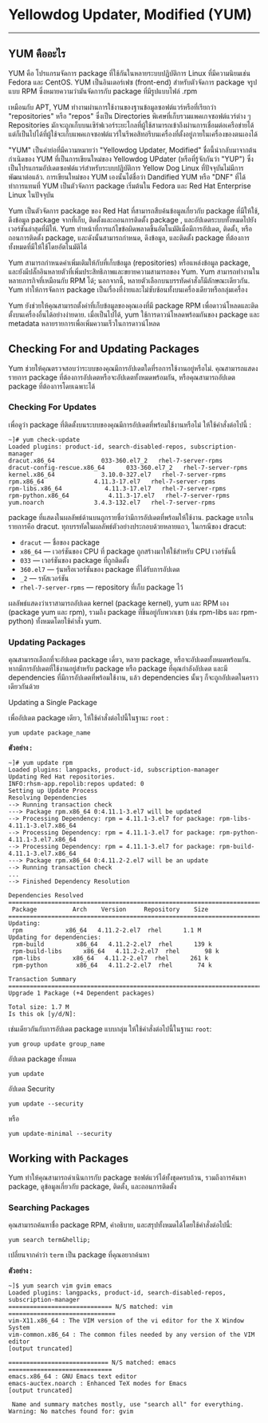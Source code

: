 # Yellowdog Updater, Modified (YUM)

<hr>

## YUM คืออะไร

YUM คือ โปรแกรมจัดการ package ที่ใช้กันในหลายระบบปฏิบัติการ Linux ที่มีความนิยมเช่น Fedora และ CentOS. YUM เป็นอินเตอร์เฟซ (front-end) สำหรับตัวจัดการ package จรูปแบบ RPM ซึ่งหมายความว่ามันจัดการกับ package ที่มีรูปแบบไฟล์ .rpm

เหมือนกับ APT, YUM ทำงานผ่านการใช้งานของฐานข้อมูลซอฟต์แวร์หรือที่เรียกว่า "repositories" หรือ "repos" ซึ่งเป็น Directories พิเศษที่เก็บรวมแพคเกจซอฟต์แวร์ต่าง ๆ Repositories มักจะถูกเก็บบนเซิร์ฟเวอร์ระยะไกลที่ผู้ใช้สามารถเข้าถึงผ่านการเชื่อมต่อเครือข่ายได้ แต่ก็เป็นไปได้ที่ผู้ใช้จะเก็บแพคเกจซอฟต์แวร์ในรีพอสิทอรีบนเครื่องที่ตั้งอยู่ภายในเครื่องของตนเองได้

"YUM" เป็นคำย่อที่มีความหมายว่า "Yellowdog Updater, Modified" ชื่อนี้นำกลับมาจากต้นกำเนิดของ YUM ที่เป็นการเขียนใหม่ของ Yellowdog UPdater (หรือที่รู้จักกันว่า "YUP") ซึ่งเป็นโปรแกรมอัปเดตซอฟต์แวร์สำหรับระบบปฏิบัติการ Yellow Dog Linux ที่ปัจจุบันไม่มีการพัฒนาต่อแล้ว. การเขียนใหม่ของ YUM เองนั้นได้ชื่อว่า Dandified YUM หรือ "DNF" ที่ได้ทำการแทนที่ YUM เป็นตัวจัดการ package เริ่มต้นใน Fedora และ Red Hat Enterprise Linux ในปัจจุบัน

Yum เป็นตัวจัดการ package ของ Red Hat ที่สามารถสืบค้นข้อมูลเกี่ยวกับ package ที่มีให้ใช้, ดึงข้อมูล package จากที่เก็บ, ติดตั้งและถอนการติดตั้ง package , และอัปเดตระบบทั้งหมดไปยังเวอร์ชันล่าสุดที่มีให้. Yum ทำหน้าที่การแก้ไขข้อผิดพลาดขึ้นอัตโนมัติเมื่อมีการอัปเดต, ติดตั้ง, หรือถอนการติดตั้ง package, และดังนั้นสามารถกำหนด, ดึงข้อมูล, และติดตั้ง package ที่ต้องการทั้งหมดที่มีให้ใช้โดยอัตโนมัติได้

Yum สามารถกำหนดค่าเพิ่มเติมให้กับที่เก็บข้อมูล (repositories) หรือแหล่งข้อมูล package, และยังมีปลั๊กอินหลายตัวที่เพิ่มประสิทธิภาพและขยายความสามารถของ Yum. Yum สามารถทำงานในหลายภารกิจที่เหมือนกับ RPM ได้; นอกจากนี้, หลายตัวเลือกบนบรรทัดคำสั่งก็มีลักษณะเดียวกัน. Yum ทำให้การจัดการ package เป็นเรื่องที่ง่ายและไม่ซับซ้อนทั้งบนเครื่องเดียวหรือกลุ่มเครื่อง

Yum ยังช่วยให้คุณสามารถตั้งค่าที่เก็บข้อมูลของคุณเองที่มี package RPM เพื่อดาวน์โหลดและติดตั้งบนเครื่องอื่นได้อย่างง่ายดาย. เมื่อเป็นไปได้, yum ใช้การดาวน์โหลดพร้อมกันของ package และ metadata หลายรายการเพื่อเพิ่มความเร็วในการดาวน์โหลด

## Checking For and Updating Packages

Yum ช่วยให้คุณตรวจสอบว่าระบบของคุณมีการอัปเดตใดที่รอการใช้งานอยู่หรือไม่. คุณสามารถแสดงรายการ package ที่ต้องการอัปเดตหรือจะอัปเดตทั้งหมดพร้อมกัน, หรือคุณสามารถอัปเดต package ที่ต้องการโดยเฉพาะได้

### Checking For Updates

เพื่อดูว่า package ที่ติดตั้งบนระบบของคุณมีการอัปเดตที่พร้อมใช้งานหรือไม่ ให้ใช้คำสั่งต่อไปนี้ :

```
~]# yum check-update
Loaded plugins: product-id, search-disabled-repos, subscription-manager
dracut.x86_64             033-360.el7_2   rhel-7-server-rpms
dracut-config-rescue.x86_64      033-360.el7_2   rhel-7-server-rpms
kernel.x86_64             3.10.0-327.el7   rhel-7-server-rpms
rpm.x86_64              4.11.3-17.el7   rhel-7-server-rpms
rpm-libs.x86_64            4.11.3-17.el7   rhel-7-server-rpms
rpm-python.x86_64           4.11.3-17.el7   rhel-7-server-rpms
yum.noarch              3.4.3-132.el7   rhel-7-server-rpms
```

package ที่แสดงในผลลัพธ์ด้านบนถูกรายชื่อว่ามีการอัปเดตที่พร้อมให้ใช้งาน. package แรกในรายการคือ dracut. ทุกบรรทัดในผลลัพธ์ตัวอย่างประกอบด้วยหลายแถว, ในกรณีของ dracut:
- `dracut` — ชื่อของ package
- `x86_64` — เวอร์ชันของ CPU ที่ package ถูกสร้างมาให้ใช้สำหรับ CPU เวอร์ชันนี้
- `033` — เวอร์ชันของ package ที่ถูกติดตั้ง
- `360.el7` — รุ่นหรือเวอร์ชันของ package ที่ได้รับการอัปเดต
- `_2` — รหัสเวอร์ชัน
- `rhel-7-server-rpms` — repository ที่เก็บ package ไว้


ผลลัพธ์แสดงว่าเราสามารถอัปเดต kernel (package kernel), yum และ RPM เอง (package yum และ rpm), รวมถึง package ที่ขึ้นอยู่กับพวกเขา (เช่น rpm-libs และ rpm-python) ทั้งหมดโดยใช้คำสั่ง yum.

### Updating Packages

คุณสามารถเลือกที่จะอัปเดต package เดี่ยว, หลาย package, หรือจะอัปเดตทั้งหมดพร้อมกัน. หากมีการอัปเดตที่ใช้งานอยู่สำหรับ package หรือ package ที่คุณกำลังอัปเดต และมี dependencies ที่มีการอัปเดตที่พร้อมใช้งาน, แล้ว dependencies นั้นๆ ก็จะถูกอัปเดตในคราวเดียวกันด้วย

Updating a Single Package

เพื่ออัปเดต package เดียว, ให้ใช้คำสั่งต่อไปนี้ในฐานะ `root` :

```
yum update package_name
```

**ตัวอย่าง :**

```
~]# yum update rpm
Loaded plugins: langpacks, product-id, subscription-manager
Updating Red Hat repositories.
INFO:rhsm-app.repolib:repos updated: 0
Setting up Update Process
Resolving Dependencies
--> Running transaction check
---> Package rpm.x86_64 0:4.11.1-3.el7 will be updated
--> Processing Dependency: rpm = 4.11.1-3.el7 for package: rpm-libs-4.11.1-3.el7.x86_64
--> Processing Dependency: rpm = 4.11.1-3.el7 for package: rpm-python-4.11.1-3.el7.x86_64
--> Processing Dependency: rpm = 4.11.1-3.el7 for package: rpm-build-4.11.1-3.el7.x86_64
---> Package rpm.x86_64 0:4.11.2-2.el7 will be an update
--> Running transaction check
...
--> Finished Dependency Resolution

Dependencies Resolved
=============================================================================
 Package          Arch    Version     Repository    Size
=============================================================================
Updating:
 rpm            x86_64   4.11.2-2.el7  rhel      1.1 M
Updating for dependencies:
 rpm-build         x86_64   4.11.2-2.el7  rhel      139 k
 rpm-build-libs      x86_64   4.11.2-2.el7  rhel       98 k
 rpm-libs         x86_64   4.11.2-2.el7  rhel      261 k
 rpm-python        x86_64   4.11.2-2.el7  rhel       74 k

Transaction Summary
=============================================================================
Upgrade 1 Package (+4 Dependent packages)

Total size: 1.7 M
Is this ok [y/d/N]:
```

เช่นเดียวกันกับการอัปเดต package แบบกลุ่ม ให้ใช้คำสั่งต่อไปนี้ในฐานะ `root`:

```
yum group update group_name
```

อัปเดต package ทั้งหมด

```
yum update
```

อัปเดต Security

```
yum update --security
```

หรือ

```
yum update-minimal --security
```

## Working with Packages

Yum ทำให้คุณสามารถดำเนินการกับ package ซอฟต์แวร์ได้ทั้งชุดครบถ้วน, รวมถึงการค้นหา package, ดูข้อมูลเกี่ยวกับ package, ติดตั้ง, และถอนการติดตั้ง

### Searching Packages

คุณสามารถค้นหาชื่อ package RPM, คำอธิบาย, และสรุปทั้งหมดได้โดยใช้คำสั่งต่อไปนี้:

```
yum search term&hellip;
```

เปลี่ยนจากคำว่า `term` เป็น package ที่คุณอยากค้นหา

**ตัวอย่าง :**

```
~]$ yum search vim gvim emacs
Loaded plugins: langpacks, product-id, search-disabled-repos, subscription-manager
============================= N/S matched: vim ==============================
vim-X11.x86_64 : The VIM version of the vi editor for the X Window System
vim-common.x86_64 : The common files needed by any version of the VIM editor
[output truncated]

============================ N/S matched: emacs =============================
emacs.x86_64 : GNU Emacs text editor
emacs-auctex.noarch : Enhanced TeX modes for Emacs
[output truncated]

 Name and summary matches mostly, use "search all" for everything.
Warning: No matches found for: gvim
```

